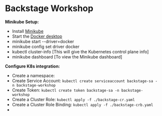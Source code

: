 # Backstage Workshop

**Minikube Setup:**
- Install [Minikube](https://minikube.sigs.k8s.io/docs/start/)
- Start the [Docker desktop](https://docs.docker.com/desktop/install/mac-install/)
- minikube start --driver=docker
- minikube config set driver docker
- kubectl cluster-info [This will give the Kubernetes control plane info]
- minikube dashboard [To view the Minikube dashboard]

**Configure K8s integration:**
- Create a namespace: 
- Create Service Account: `kubectl create serviceaccount backstage-sa -n backstage-workshop`
- Create Token: `kubectl create token backstage-sa -n backstage-workshop`
- Create a Cluster Role: `kubectl apply -f ./backstage-cr.yaml`
- Create a Cluster Role Binding: `kubectl apply -f ./backstage-crb.yaml`
- 

